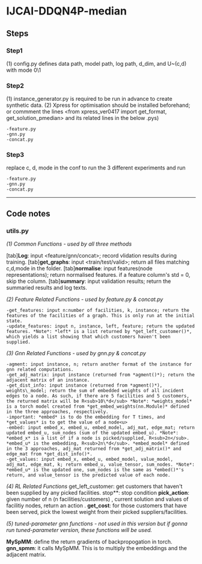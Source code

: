 # IJCAI-DDQN4P-median

## Steps
### Step1
(1) config.py defines data path, model path, log path, d_dim, and U~(c,d) with mode 0\1

### Step2 
(1) instance_generator.py is required to be run in advance to create synthetic data.
(2) Xpress for optimisation should be installed beforehand; or commment the lines <from xpress_ver0417 import get_format, get_solution_pmedian> and its related lines in the below .pys)

    -feature.py 
    -gnn.py 
    -concat.py 


### Step3
replace c, d, mode in the conf to run the 3 different experiments and run 

    -feature.py 
    -gnn.py 
    -concat.py 
    
    
___

## Code notes

### utils.py
*(1) Common Functions - used by all three methods*

[tab]**Log**: input <feature/gnn/concat>; record vlidation results during training.
[tab]**get_graphs**: input <train/test/valid>; return all files matching c,d,mode in the folder. 
[tab]**normalise**: input features(node representations); return normalised features. if a feature column's std = 0, skip the column.
[tab]**summary**: input validation results; return the summaried results and log texts.


*(2) Feature Related Functions  - used by feature.py & concat.py*

    -get_features: input n:number of facilities, k, instance; return the features of the facilities of a graph. This is only run at the initial state. 
    -update_features: input n, instance, left, feature; return the updated features. *Note*: *left* is a list returned by *get_left_customer()*, which yields a list showing that which customers haven't been supplied.


*(3) Gnn Related Functions  - used by gnn.py & concat.py*

    -agment: input instance, n; return another format of the instance for gnn related computations.
    -get_adj_matrix: input instance (returned from *agment()*); return the adjacent matrix of an instance.
    -get_dist_info: input instance (returned from *agment()*), weights\_model; return the sum of embedded weights of all incident edges to a node. As such, if there are 5 facilities and 5 customers, the returned matrix will be R<sub>10\*d</sub> *Note*: *weights_model* is a torch model created from *get_embed_weights(nn.Module)* defined in the three approaches, respectively.
    -important: *embed* is to do the embedding for T times, and  *get_values* is to get the value of a node<u>
    -embed: input embed_x, embed_u, embed_model, adj_mat, edge_mat; return updated embed_u, sum_nodes (sum of the updated embed_u). *Note*: *embed_x* is a list of if a node is picked/supplied, R<sub>2n</sub>. *embed_u* is the embedding, R<sub>2n\*d</sub>. *embed_model* defined in the 3 approaches, adj_mat returned from *get_adj_matrix()* and edge_mat from *get_dist_info()*. 
    -get_values: input embed_x, embed_u, embed_model, value_model, adj_mat, edge_mat, k; return embed_u, value_tensor, sum_nodes. *Note*: *embed_u* is the updated one, sum_nodes is the same as *embed()*'s return, and value_tensor is the predicted value of each node.


*(4) RL Related Functions*
get_left_customer: get customers that haven't been supplied by any picked facilities.
stop**: stop condition
**pick_action**: given number of n (n facilities/customers) , current solution and values of facilitiy nodes, return an action . 
**get_cost**: for those customers that have been served, pick the lowest weight from their picked suppliers/facilities.
    

*(5) tuned-parameter gnn functions - not used in this version but if gonna run tuned-parameter version, these functions will be used.*

**MySpMM**: define the return gradients of backpropogation in torch.
**gnn_spmm**: it calls MySpMM. This is to multiply the embeddings and the adjacent matrix. 
